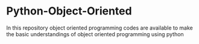 # Python-Object-Oriented
In this repository object oriented programming codes are available to make the basic understandings of object oriented programming using python
